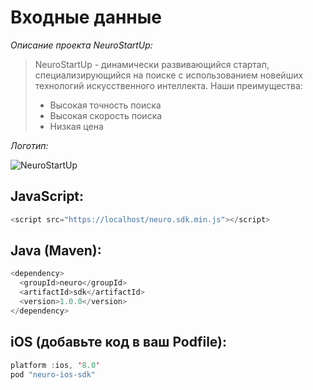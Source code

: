# Входные данные
*Описание проекта NeuroStartUp:*

>NeuroStartUp - динамически развивающийся стартап, специализирующийся на поиске с использованием новейших технологий искусственного интеллекта.
 > Наши преимущества:
 > * Высокая точность поиска
 > * Высокая скорость поиска
 > * Низкая цена



*Логотип:*

![NeuroStartUp](https://camo.githubusercontent.com/ace14ee894d150192a7b05b12410738aa65528da742bbce69315a5f441320ea7/68747470733a2f2f692e696d6775722e636f6d2f495a4f525769492e706e67)


## JavaScript:
```javascript
<script src="https://localhost/neuro.sdk.min.js"></script>
```
## Java (Maven):
```javascript
<dependency>
  <groupId>neuro</groupId>
  <artifactId>sdk</artifactId>
  <version>1.0.0</version>
</dependency>
```
## iOS (добавьте код в ваш Podfile):
```swift
platform :ios, '8.0'
pod "neuro-ios-sdk"
```


